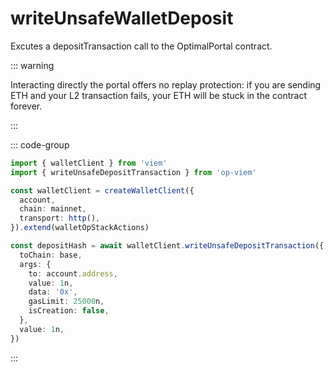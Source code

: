 # writeUnsafeWalletDeposit

Excutes a depositTransaction call to the OptimalPortal contract. 

::: warning

Interacting directly the portal offers no replay protection: if you are sending ETH and your L2 transaction fails, your ETH will be stuck in the contract forever. 

:::
 
::: code-group

```ts [example.ts]
import { walletClient } from 'viem'
import { writeUnsafeDepositTransaction } from 'op-viem'

const walletClient = createWalletClient({
  account,
  chain: mainnet,
  transport: http(),
}).extend(walletOpStackActions)

const depositHash = await walletClient.writeUnsafeDepositTransaction({
  toChain: base,
  args: {
    to: account.address,
    value: 1n,
    data: '0x',
    gasLimit: 25000n,
    isCreation: false,
  },
  value: 1n,
})


```


:::